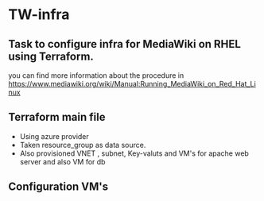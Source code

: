 # TW-infra
## Task to configure  infra for MediaWiki on RHEL using Terraform.
you can find more information about the procedure in https://www.mediawiki.org/wiki/Manual:Running_MediaWiki_on_Red_Hat_Linux

## Terraform main file
* Using azure provider
* Taken resource_group as data source.
* Also provisioned VNET , subnet, Key-valuts and  VM's for apache web server and also VM for db

## Configuration VM's
